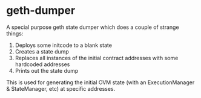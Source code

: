 # geth-dumper

A special purpose geth state dumper which does a couple of strange things:

1. Deploys some initcode to a blank state
2. Creates a state dump
3. Replaces all instances of the initial contract addresses with some hardcoded addresses
4. Prints out the state dump

This is used for generating the initial OVM state (with an ExecutionManager & StateManager, etc) at specific addresses.
